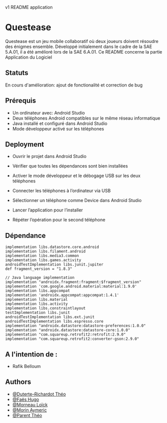v1 README application
# Questease

Questease est un jeu mobile collaboratif où deux joueurs doivent résoudre des énigmes ensemble. Développé initialement dans le cadre de la SAE 5.A.01, il a été amélioré lors de la SAE 6.A.01.
Ce README concerne la partie Application du Logiciel


## Statuts

En cours d'amélioration: ajout de fonctionalité et correction de bug
## Prérequis

- Un ordinateur avec:
  Android Studio
- Deux téléphones Android compatibles sur le même réseau informatique
- Java installé et configuré dans Android Studio
- Mode développeur activé sur les téléphones



## Deployment

- Ouvrir le projet dans Android Studio
- Vérifier que toutes les dépendances sont bien installées

- Activer le mode développeur et le débogage USB sur les deux téléphones
- Connecter les téléphones à l’ordinateur via USB

- Sélectionner un téléphone comme Device dans Android Studio
- Lancer l’application pour l’installer
- Répéter l’opération pour le second téléphone



## Dépendance
    implementation libs.datastore.core.android
    implementation libs.filament.android
    implementation libs.media3.common
    implementation libs.games.activity
    androidTestImplementation libs.junit.jupiter
    def fragment_version = "1.8.3"

    // Java language implementation
    implementation "androidx.fragment:fragment:$fragment_version"
    implementation 'com.google.android.material:material:1.9.0'
    implementation libs.appcompat
    implementation 'androidx.appcompat:appcompat:1.4.1'
    implementation libs.material
    implementation libs.activity
    implementation libs.constraintlayout
    testImplementation libs.junit
    androidTestImplementation libs.ext.junit
    androidTestImplementation libs.espresso.core
    implementation "androidx.datastore:datastore-preferences:1.0.0"
    implementation "androidx.datastore:datastore-core:1.0.0"
    implementation "com.squareup.retrofit2:retrofit:2.9.0"
    implementation "com.squareup.retrofit2:converter-gson:2.9.0"
## A l'intention de :

- Rafik Belloum
## Authors

- [ @Duterte–Richardot Théo](https://github.com/Arirou)
- [ @Faës Hugo](https://github.com/TWP444)
- [ @Morneau Loïck]( https://github.com/Rafale2000 )
- [ @Morin Aymeric](https://github.com/Aymeric0000)
- [ @Parent Théo](https://github.com/letheos)